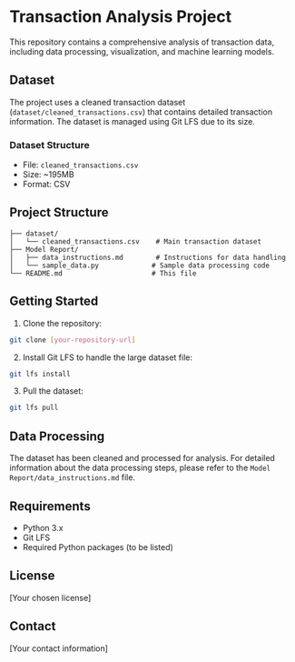 # Transaction Analysis Project

This repository contains a comprehensive analysis of transaction data, including data processing, visualization, and machine learning models.

## Dataset

The project uses a cleaned transaction dataset (`dataset/cleaned_transactions.csv`) that contains detailed transaction information. The dataset is managed using Git LFS due to its size.

### Dataset Structure
- File: `cleaned_transactions.csv`
- Size: ~195MB
- Format: CSV

## Project Structure

```
├── dataset/
│   └── cleaned_transactions.csv    # Main transaction dataset
├── Model Report/
│   ├── data_instructions.md        # Instructions for data handling
│   └── sample_data.py             # Sample data processing code
└── README.md                      # This file
```

## Getting Started

1. Clone the repository:
```bash
git clone [your-repository-url]
```

2. Install Git LFS to handle the large dataset file:
```bash
git lfs install
```

3. Pull the dataset:
```bash
git lfs pull
```

## Data Processing

The dataset has been cleaned and processed for analysis. For detailed information about the data processing steps, please refer to the `Model Report/data_instructions.md` file.

## Requirements

- Python 3.x
- Git LFS
- Required Python packages (to be listed)

## License

[Your chosen license]

## Contact

[Your contact information]
